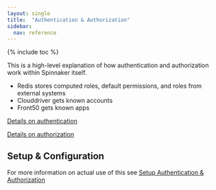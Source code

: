 ```yaml
---
layout: single
title:  "Authentication & Authorization"
sidebar:
  nav: reference
---
```


{% include toc %}

This is a high-level explanation of how authentication and authorization work within Spinnaker itself.  


- Redis stores computed roles, default permissions, and roles from external systems
- Clouddriver gets known accounts
- Front50 gets known apps

[Details on authentication](./authentication/)

[Details on authorization](./authorization/)



## Setup & Configuration

For more information on actual use of this see [Setup Authentication & Authorization](/setup/security/)
